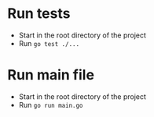 # Run tests

- Start in the root directory of the project
- Run `go test ./...`

# Run main file

- Start in the root directory of the project
- Run `go run main.go`
